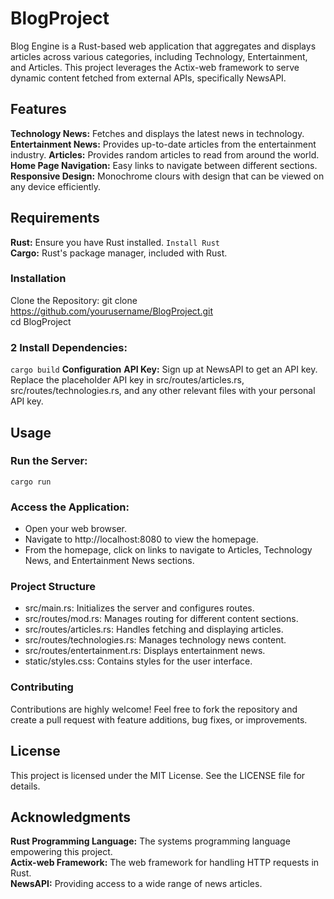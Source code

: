 # BlogProject
Blog Engine is a Rust-based web application that aggregates and displays articles across various categories, including Technology, Entertainment, and Articles. This project leverages the Actix-web framework to serve dynamic content fetched from external APIs, specifically NewsAPI.

## Features
**Technology News:** Fetches and displays the latest news in technology.
**Entertainment News:** Provides up-to-date articles from the entertainment industry.
**Articles:** Provides random articles to read from around the world.
**Home Page Navigation:** Easy links to navigate between different sections.
**Responsive Design:** Monochrome clours with design that can be viewed on any device efficiently.

## Requirements
**Rust:** Ensure you have Rust installed. `Install Rust`<br>
**Cargo:** Rust's package manager, included with Rust.
### Installation
Clone the Repository:
git clone https://github.com/yourusername/BlogProject.git <br>
cd BlogProject

### 2 Install Dependencies:
`cargo build`
**Configuration**
**API Key:** Sign up at NewsAPI to get an API key. Replace the placeholder API key in src/routes/articles.rs, src/routes/technologies.rs, and any other relevant files with your personal API key.
## Usage
### Run the Server:
`cargo run`
### Access the Application:
- Open your web browser.
- Navigate to http://localhost:8080 to view the homepage.
- From the homepage, click on links to navigate to Articles, Technology News, and Entertainment News sections.
### Project Structure
- src/main.rs: Initializes the server and configures routes.
- src/routes/mod.rs: Manages routing for different content sections.
- src/routes/articles.rs: Handles fetching and displaying articles.
- src/routes/technologies.rs: Manages technology news content.
- src/routes/entertainment.rs: Displays entertainment news.
- static/styles.css: Contains styles for the user interface.
### Contributing
Contributions are highly welcome! Feel free to fork the repository and create a pull request with feature additions, bug fixes, or improvements.
## License
This project is licensed under the MIT License. See the LICENSE file for details.
## Acknowledgments
**Rust Programming Language:** The systems programming language empowering this project. <br>
**Actix-web Framework:** The web framework for handling HTTP requests in Rust. <br>
**NewsAPI:** Providing access to a wide range of news articles. <br>
